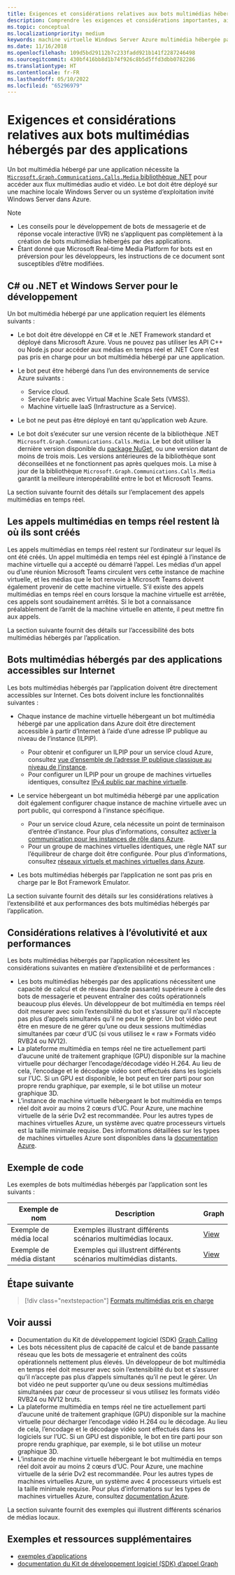 ```yaml
---
title: Exigences et considérations relatives aux bots multimédias hébergés par des applications
description: Comprendre les exigences et considérations importantes, ainsi que les considérations relatives à l’extensibilité et aux performances liées à la création de bots multimédias hébergés par des applications pour Microsoft Teams à l’aide d’exemples de code et d’exemples.
ms.topic: conceptual
ms.localizationpriority: medium
keywords: machine virtuelle Windows Server Azure multimédia hébergée par une application
ms.date: 11/16/2018
ms.openlocfilehash: 109d5bd29112b7c233fadd921b141f2287246498
ms.sourcegitcommit: 430bf416bb8d1b74f926c8b5d5ffd3dbb0782286
ms.translationtype: HT
ms.contentlocale: fr-FR
ms.lasthandoff: 05/10/2022
ms.locfileid: "65296979"
---
```

# <a name="requirements-and-considerations-for-application-hosted-media-bots"></a>Exigences et considérations relatives aux bots multimédias hébergés par des applications

Un bot multimédia hébergé par une application nécessite la [`Microsoft.Graph.Communications.Calls.Media` bibliothèque .NET](https://www.nuget.org/packages/Microsoft.Graph.Communications.Calls.Media/) pour accéder aux flux multimédias audio et vidéo. Le bot doit être déployé sur une machine locale Windows Server ou un système d’exploitation invité Windows Server dans Azure.

> [!NOTE]
>
> * Les conseils pour le développement de bots de messagerie et de réponse vocale interactive (IVR) ne s’appliquent pas complètement à la création de bots multimédias hébergés par des applications.
> * Étant donné que Microsoft Real-time Media Platform for bots est en préversion pour les développeurs, les instructions de ce document sont susceptibles d’être modifiées.

## <a name="c-or-net-and-windows-server-for-development"></a>C# ou .NET et Windows Server pour le développement

Un bot multimédia hébergé par une application requiert les éléments suivants :

* Le bot doit être développé en C# et le .NET Framework standard et déployé dans Microsoft Azure. Vous ne pouvez pas utiliser les API C++ ou Node.js pour accéder aux médias en temps réel et .NET Core n’est pas pris en charge pour un bot multimédia hébergé par une application.

* Le bot peut être hébergé dans l’un des environnements de service Azure suivants :
  * Service cloud.
  * Service Fabric avec Virtual Machine Scale Sets (VMSS).
  * Machine virtuelle IaaS (Infrastructure as a Service).  
  
* Le bot ne peut pas être déployé en tant qu’application web Azure.

* Le bot doit s’exécuter sur une version récente de la bibliothèque .NET `Microsoft.Graph.Communications.Calls.Media`. Le bot doit utiliser la dernière version disponible du [package NuGet](https://www.nuget.org/packages/Microsoft.Graph.Communications.Calls.Media/), ou une version datant de moins de trois mois. Les versions antérieures de la bibliothèque sont déconseillées et ne fonctionnent pas après quelques mois. La mise à jour de la bibliothèque `Microsoft.Graph.Communications.Calls.Media` garantit la meilleure interopérabilité entre le bot et Microsoft Teams.

La section suivante fournit des détails sur l’emplacement des appels multimédias en temps réel.

## <a name="real-time-media-calls-stay-where-they-are-created"></a>Les appels multimédias en temps réel restent là où ils sont créés

Les appels multimédias en temps réel restent sur l’ordinateur sur lequel ils ont été créés. Un appel multimédia en temps réel est épinglé à l’instance de machine virtuelle qui a accepté ou démarré l’appel. Les médias d’un appel ou d’une réunion Microsoft Teams circulent vers cette instance de machine virtuelle, et les médias que le bot renvoie à Microsoft Teams doivent également provenir de cette machine virtuelle. S’il existe des appels multimédias en temps réel en cours lorsque la machine virtuelle est arrêtée, ces appels sont soudainement arrêtés. Si le bot a connaissance préalablement de l’arrêt de la machine virtuelle en attente, il peut mettre fin aux appels.

La section suivante fournit des détails sur l’accessibilité des bots multimédias hébergés par l’application.

## <a name="application-hosted-media-bots-accessible-on-the-internet"></a>Bots multimédias hébergés par des applications accessibles sur Internet

Les bots multimédias hébergés par l’application doivent être directement accessibles sur Internet. Ces bots doivent inclure les fonctionnalités suivantes :

* Chaque instance de machine virtuelle hébergeant un bot multimédia hébergé par une application dans Azure doit être directement accessible à partir d’Internet à l’aide d’une adresse IP publique au niveau de l’instance (ILPIP).
  * Pour obtenir et configurer un ILPIP pour un service cloud Azure, consultez [vue d’ensemble de l’adresse IP publique classique au niveau de l’instance](/azure/virtual-network/virtual-networks-instance-level-public-ip).
  * Pour configurer un ILPIP pour un groupe de machines virtuelles identiques, consultez [IPv4 public par machine virtuelle](/azure/virtual-machine-scale-sets/virtual-machine-scale-sets-networking#public-ipv4-per-virtual-machine).
* Le service hébergeant un bot multimédia hébergé par une application doit également configurer chaque instance de machine virtuelle avec un port public, qui correspond à l’instance spécifique.
  * Pour un service cloud Azure, cela nécessite un point de terminaison d’entrée d’instance. Pour plus d’informations, consultez [activer la communication pour les instances de rôle dans Azure](/azure/cloud-services/cloud-services-enable-communication-role-instances).
  * Pour un groupe de machines virtuelles identiques, une règle NAT sur l’équilibreur de charge doit être configurée. Pour plus d’informations, consultez [réseaux virtuels et machines virtuelles dans Azure](/azure/virtual-machines/windows/network-overview).

* Les bots multimédias hébergés par l’application ne sont pas pris en charge par le Bot Framework Emulator.

La section suivante fournit des détails sur les considérations relatives à l’extensibilité et aux performances des bots multimédias hébergés par l’application.

## <a name="scalability-and-performance-considerations"></a>Considérations relatives à l’évolutivité et aux performances

Les bots multimédias hébergés par l’application nécessitent les considérations suivantes en matière d’extensibilité et de performances :

* Les bots multimédias hébergés par des applications nécessitent une capacité de calcul et de réseau (bande passante) supérieure à celle des bots de messagerie et peuvent entraîner des coûts opérationnels beaucoup plus élevés. Un développeur de bot multimédia en temps réel doit mesurer avec soin l’extensibilité du bot et s’assurer qu’il n’accepte pas plus d’appels simultanés qu’il ne peut le gérer. Un bot vidéo peut être en mesure de ne gérer qu’une ou deux sessions multimédias simultanées par cœur d’UC (si vous utilisez le « raw » Formats vidéo RVB24 ou NV12).
* La plateforme multimédia en temps réel ne tire actuellement parti d’aucune unité de traitement graphique (GPU) disponible sur la machine virtuelle pour décharger l’encodage/décodage vidéo H.264. Au lieu de cela, l’encodage et le décodage vidéo sont effectués dans les logiciels sur l’UC. Si un GPU est disponible, le bot peut en tirer parti pour son propre rendu graphique, par exemple, si le bot utilise un moteur graphique 3D.
* L’instance de machine virtuelle hébergeant le bot multimédia en temps réel doit avoir au moins 2 cœurs d’UC. Pour Azure, une machine virtuelle de la série Dv2 est recommandée. Pour les autres types de machines virtuelles Azure, un système avec quatre processeurs virtuels est la taille minimale requise. Des informations détaillées sur les types de machines virtuelles Azure sont disponibles dans la [documentation Azure](/azure/virtual-machines/windows/sizes-general).

## <a name="code-sample"></a>Exemple de code

Les exemples de bots multimédias hébergés par l’application sont les suivants :

| **Exemple de nom** | **Description** | **Graph** |
|------------|-------------|-----------|
| Exemple de média local | Exemples illustrant différents scénarios multimédias locaux. | [View](https://github.com/microsoftgraph/microsoft-graph-comms-samples/tree/master/Samples/V1.0Samples/LocalMediaSamples) |
| Exemple de média distant | Exemples qui illustrent différents scénarios multimédias distants. | [View](https://github.com/microsoftgraph/microsoft-graph-comms-samples/tree/master/Samples/V1.0Samples/RemoteMediaSamples) |

## <a name="next-step"></a>Étape suivante

> [!div class="nextstepaction"]
> [Formats multimédias pris en charge](~/resources/media-formats.md)

## <a name="see-also"></a>Voir aussi

* Documentation du Kit de développement logiciel (SDK) [Graph Calling](https://microsoftgraph.github.io/microsoft-graph-comms-samples/docs/)
* Les bots nécessitent plus de capacité de calcul et de bande passante réseau que les bots de messagerie et entraînent des coûts opérationnels nettement plus élevés. Un développeur de bot multimédia en temps réel doit mesurer avec soin l’extensibilité du bot et s’assurer qu’il n’accepte pas plus d’appels simultanés qu’il ne peut le gérer. Un bot vidéo ne peut supporter qu’une ou deux sessions multimédias simultanées par cœur de processeur si vous utilisez les formats vidéo RVB24 ou NV12 bruts.
* La plateforme multimédia en temps réel ne tire actuellement parti d’aucune unité de traitement graphique (GPU) disponible sur la machine virtuelle pour décharger l’encodage vidéo H.264 ou le décodage. Au lieu de cela, l’encodage et le décodage vidéo sont effectués dans les logiciels sur l’UC. Si un GPU est disponible, le bot en tire parti pour son propre rendu graphique, par exemple, si le bot utilise un moteur graphique 3D.
* L’instance de machine virtuelle hébergeant le bot multimédia en temps réel doit avoir au moins 2 cœurs d’UC. Pour Azure, une machine virtuelle de la série Dv2 est recommandée. Pour les autres types de machines virtuelles Azure, un système avec 4 processeurs virtuels est la taille minimale requise. Pour plus d’informations sur les types de machines virtuelles Azure, consultez [documentation Azure](/azure/virtual-machines/windows/sizes-general).

La section suivante fournit des exemples qui illustrent différents scénarios de médias locaux.

## <a name="samples-and-additional-resources"></a>Exemples et ressources supplémentaires

* [exemples d’applications](https://github.com/microsoftgraph/microsoft-graph-comms-samples/tree/master/Samples/V1.0Samples/LocalMediaSamples)
* [documentation du Kit de développement logiciel (SDK) d’appel Graph](https://microsoftgraph.github.io/microsoft-graph-comms-samples/docs/)
